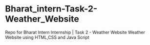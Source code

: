 # Bharat_intern-Task-2-Weather_Website
Repo for Bharat Intern Internship | Task 2 - Weather Website
Weather Website using HTML,CSS and Java Script
